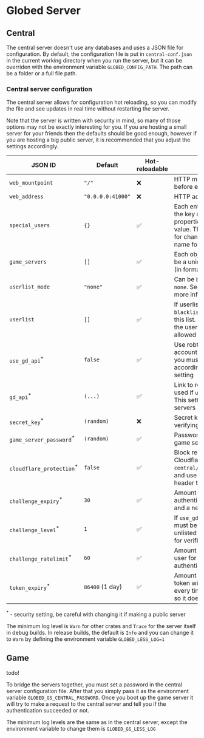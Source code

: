 # Globed Server

## Central

The central server doesn't use any databases and uses a JSON file for configuration. By default, the configuration file is put in `central-conf.json` in the current working directory when you run the server, but it can be overriden with the environment variable `GLOBED_CONFIG_PATH`. The path can be a folder or a full file path.

### Central server configuration

The central server allows for configuration hot reloading, so you can modify the file and see updates in real time without restarting the server.

Note that the server is written with security in mind, so many of those options may not be exactly interesting for you. If you are hosting a small server for your friends then the defaults should be good enough, however if you are hosting a big public server, it is recommended that you adjust the settings accordingly.


| JSON ID | Default | Hot-reloadable | Description |
|---------|---------|----------------|-------------|
| `web_mountpoint` | `"/"` | ❌ | HTTP mountpoint (the prefix before every endpoint) |
| `web_address` | `"0.0.0.0:41000"` | ❌ | HTTP address |
| `special_users` | `{}` | ✅ | Each entry has the account ID as the key and an object with properties `name` and `color` as the value. The `color` property is used for changing the color of the name for this user |
| `game_servers` | `[]` | ✅ | Each object has 4 keys: `id` (must be a unique string), `name`, `address` (in format `ip:port`), `region` |
| `userlist_mode` | `"none"` | ✅ | Can be `blacklist`, `whitelist`, `none`. See `userlist` property for more information |
| `userlist` | `[]` | ✅ | If userlist mode is set to `blacklist`, block account IDs in this list. If set to `whitelist`, only the users in the list will be allowed access |
| `use_gd_api`<sup>*</sup> | `false` | ✅ | Use robtop's API to verify account ownership. Note that you must set `challenge_level` accordingly if you enable this setting |
| `gd_api`<sup>*</sup> | `(...)` | ✅ | Link to robtop's API that will be used if `use_gd_api` is enabled. This setting is useful for private servers |
| `secret_key`<sup>*</sup> | `(random)` | ❌ | Secret key for generating and verifying authentication codes |
| `game_server_password`<sup>*</sup> | `(random)` | ✅ | Password used to authenticate game servers |
| `cloudflare_protection`<sup>*</sup> | `false` | ✅ | Block requests coming not from Cloudflare (see `central/src/allowed_ranges.txt`) and use `CF-Connecting-IP` header to distinguish users |
| `challenge_expiry`<sup>*</sup> | `30` | ✅ | Amount of seconds before an authentication challenge expires and a new one can be requested |
| `challenge_level`<sup>*</sup> | `1` | ✅ | If `use_gd_api` is enabled, this must be set to a valid non-unlisted level ID that will be used for verification purposes |
| `challenge_ratelimit`<sup>*</sup> | `60` | ✅ | Amount of seconds to block the user for if they failed the authentication challenge |
| `token_expiry`<sup>*</sup> | `86400` (1 day) | ✅ | Amount of seconds a session token will last. Those regenerate every time you restart the game, so it doesn't have to be long |

<sup>*</sup> - security setting, be careful with changing it if making a public server

The minimum log level is `Warn` for other crates and `Trace` for the server itself in debug builds. In release builds, the default is `Info` and you can change it to `Warn` by defining the environment variable `GLOBED_LESS_LOG=1`

## Game

todo!

To bridge the servers together, you must set a password in the central server configuration file. After that you simply pass it as the environment variable `GLOBED_GS_CENTRAL_PASSWORD`. Once you boot up the game server it will try to make a request to the central server and tell you if the authentication succeeded or not.

The minimum log levels are the same as in the central server, except the environment variable to change them is `GLOBED_GS_LESS_LOG` 
